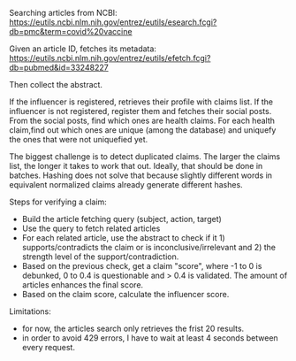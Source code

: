 Searching articles from NCBI:
https://eutils.ncbi.nlm.nih.gov/entrez/eutils/esearch.fcgi?db=pmc&term=covid%20vaccine

Given an article ID, fetches its metadata:
https://eutils.ncbi.nlm.nih.gov/entrez/eutils/efetch.fcgi?db=pubmed&id=33248227

Then collect the abstract.

If the influencer is registered, retrieves their profile with claims list.
If the influencer is not registered, register them and fetches their social posts.
From the social posts, find which ones are health claims.
For each health claim,find out which ones are unique (among the database) and uniquefy the ones that were not uniquefied yet.

The biggest challenge is to detect duplicated claims. The larger the claims list, the longer it takes to work that out. Ideally, that should be done in batches. Hashing does not solve that because slightly different words in equivalent normalized claims already generate different hashes.

Steps for verifying a claim:

- Build the article fetching query (subject, action, target)
- Use the query to fetch related articles
- For each related article, use the abstract to check if it 1) supports/contradicts the claim or is inconclusive/irrelevant and 2) the strength level of the support/contradiction.
- Based on the previous check, get a claim "score", where -1 to 0 is debunked, 0 to 0.4 is questionable and > 0.4 is validated. The amount of articles enhances the final score.
- Based on the claim score, calculate the influencer score.

Limitations:

- for now, the articles search only retrieves the frist 20 results.
- in order to avoid 429 errors, I have to wait at least 4 seconds between every request.

